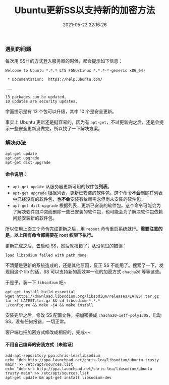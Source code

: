 ﻿---
title: Ubuntu更新SS以支持新的加密方法
date: 2021-05-23 22:16:26
category: 科学上网
tags: Shadowsocks
---


### 遇到的问题

每次用 SSH 的方式登入服务器的时候，都会提示如下信息：

```
Welcome to Ubuntu *.*.* LTS (GNU/Linux *.*.*-*-generic x86_64)

 * Documentation:  https://help.ubuntu.com/

 ……

13 packages can be updated.
10 updates are security updates.
```

字面提示是有 13 个包可以升级，其中 10 个是安全更新。

事实上 Ubuntu 更新还是挺容易的，因为有 `apt-get`，不过更新完之后，还是会提示一些安全更新没做完，所以找了一下解决方案。

### 解决办法

```
apt-get update
apt-get upgrade
apt-get dist-upgrade
```

#### 命令说明：

- `apt-get update` 从服务器更新可用的软件包**列表**。
- `apt-get upgrade` 根据列表，更新已安装的软件包。这个命令**不会**删除在列表中已经没有的软件包，**也不会**安装有依赖需求但尚未安装的软件包。
- `apt-get dist-upgrade` 根据列表，更新已安装的软件包。这个命令可能会为了解决软件包冲突而删除一些已安装的软件包，也可能会为了解决软件包依赖问题安装新的软件包。

所以使用上面三个命令完成更新之后，用 `reboot` 命令重启系统就行。**需要注意的是，以上所有命令都需要在 root 权限下执行。**

更新完成之后，去启动 SS，然后就报错了，从没见过的错误：

```
load libsodium failed with path None
```

不清楚是更新的系统造成的，还是其他原因，反正 SS 不能用了。搜索了一下，发现用这个 lib 的话，SS 可以支持新的高效率一点的加密方式 `chacha20` 等等这些。

于是乎，装一下 `libsodium` 吧~

```
apt-get install build-essential
wget https://download.libsodium.org/libsodium/releases/LATEST.tar.gz
tar xf LATEST.tar.gz && cd libsodium-*.*.*
./configure && make -j4 && make install
```

安装完毕之后，修改 SS 配置文件，把加密换成 `chacha20-ietf-poly1305`，启动 SS，没有任何报错，一切正常。

客户端也把加密方式修改成相应的，完成~~

#### 不用自己编译的安装方式（未验证）

```
add-apt-repository ppa:chris-lea/libsodium
echo "deb http://ppa.launchpad.net/chris-lea/libsodium/ubuntu trusty main" >> /etc/apt/sources.list
echo "deb-src http://ppa.launchpad.net/chris-lea/libsodium/ubuntu trusty main" >> /etc/apt/sources.list
apt-get update && apt-get install libsodium-dev
```
